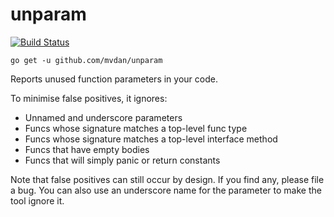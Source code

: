 # unparam

[![Build Status](https://travis-ci.org/mvdan/unparam.svg?branch=master)](https://travis-ci.org/mvdan/unparam)

	go get -u github.com/mvdan/unparam

Reports unused function parameters in your code.

To minimise false positives, it ignores:

* Unnamed and underscore parameters
* Funcs whose signature matches a top-level func type
* Funcs whose signature matches a top-level interface method
* Funcs that have empty bodies
* Funcs that will simply panic or return constants

Note that false positives can still occur by design. If you find any,
please file a bug. You can also use an underscore name for the parameter
to make the tool ignore it.
